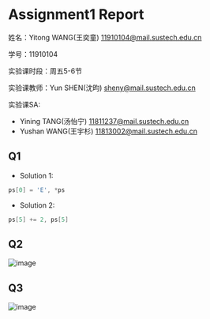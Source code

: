 # Assignment1 Report
姓名：Yitong WANG(王奕童) 11910104@mail.sustech.edu.cn

学号：11910104

实验课时段：周五5-6节

实验课教师：Yun SHEN(沈昀) sheny@mail.sustech.edu.cn

实验课SA:
- Yining TANG(汤怡宁) 11811237@mail.sustech.edu.cn
- Yushan WANG(王宇杉) 11813002@mail.sustech.edu.cn

## Q1
- Solution 1:
```C
ps[0] = 'E', *ps
```

- Solution 2:
```C
ps[5] += 2, ps[5]
```

## Q2

![image](https://user-images.githubusercontent.com/64548919/155693703-8eb5e4ca-028b-49f0-8346-b4a46872cd43.png)

## Q3

![image](https://user-images.githubusercontent.com/64548919/155695247-17b2f16a-3acd-49a8-923a-d210ed7964bd.png)
